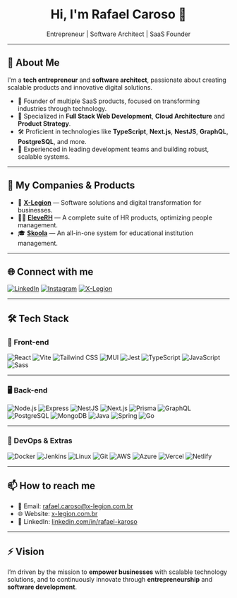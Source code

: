 <h1 align="center">Hi, I'm Rafael Caroso 👋</h1>
<p align="center">
  Entrepreneur | Software Architect | SaaS Founder
</p>

---

## 🚀 About Me

I'm a **tech entrepreneur** and **software architect**, passionate about creating scalable products and innovative digital solutions.

- 🚀 Founder of multiple SaaS products, focused on transforming industries through technology.
- 💼 Specialized in **Full Stack Web Development**, **Cloud Architecture** and **Product Strategy**.
- 🛠️ Proficient in technologies like **TypeScript**, **Next.js**, **NestJS**, **GraphQL**, **PostgreSQL**, and more.
- 🤝 Experienced in leading development teams and building robust, scalable systems.

---

## 🏢 My Companies & Products

- 💼 [**X-Legion**](https://www.x-legion.com.br) — Software solutions and digital transformation for businesses.
- 🧑‍💼 [**EleveRH**](https://www.eleverh.com) — A complete suite of HR products, optimizing people management.
- 🎓 [**Skoola**](https://www.skoola.com.br) — An all-in-one system for educational institution management.

---

## 🌐 Connect with me

[![LinkedIn](https://img.shields.io/badge/-LinkedIn-0A66C2?style=flat&logo=linkedin&logoColor=white)](https://linkedin.com/in/rafael-karoso)
[![Instagram](https://img.shields.io/badge/-Instagram-E4405F?style=flat&logo=instagram&logoColor=white)](https://instagram.com/rafaelcaroso)
[![X-Legion](https://img.shields.io/badge/-X--Legion-000?style=flat&logo=vercel&logoColor=white)](https://www.x-legion.com.br)

---

## 🛠️ Tech Stack

### 🚧 Front-end
![React](https://img.shields.io/badge/-React-61DAFB?style=flat&logo=react&logoColor=black)
![Vite](https://img.shields.io/badge/-Vite-646CFF?style=flat&logo=vite&logoColor=white)
![Tailwind CSS](https://img.shields.io/badge/-Tailwind-06B6D4?style=flat&logo=tailwindcss&logoColor=white)
![MUI](https://img.shields.io/badge/-MUI-007FFF?style=flat&logo=mui&logoColor=white)
![Jest](https://img.shields.io/badge/-Jest-C21325?style=flat&logo=jest&logoColor=white)
![TypeScript](https://img.shields.io/badge/-TypeScript-3178C6?style=flat&logo=typescript&logoColor=white)
![JavaScript](https://img.shields.io/badge/-JavaScript-F7DF1E?style=flat&logo=javascript&logoColor=black)
![Sass](https://img.shields.io/badge/-Sass-CC6699?style=flat&logo=sass&logoColor=white)

---

### 🖥️ Back-end
![Node.js](https://img.shields.io/badge/-Node.js-339933?style=flat&logo=nodedotjs&logoColor=white)
![Express](https://img.shields.io/badge/-Express-000?style=flat&logo=express&logoColor=white)
![NestJS](https://img.shields.io/badge/-NestJS-E0234E?style=flat&logo=nestjs&logoColor=white)
![Next.js](https://img.shields.io/badge/-Next.js-000?style=flat&logo=nextdotjs&logoColor=white)
![Prisma](https://img.shields.io/badge/-Prisma-2D3748?style=flat&logo=prisma&logoColor=white)
![GraphQL](https://img.shields.io/badge/-GraphQL-E10098?style=flat&logo=graphql&logoColor=white)
![PostgreSQL](https://img.shields.io/badge/-PostgreSQL-4169E1?style=flat&logo=postgresql&logoColor=white)
![MongoDB](https://img.shields.io/badge/-MongoDB-47A248?style=flat&logo=mongodb&logoColor=white)
![Java](https://img.shields.io/badge/-Java-007396?style=flat&logo=java&logoColor=white)
![Spring](https://img.shields.io/badge/-Spring-6DB33F?style=flat&logo=spring&logoColor=white)
![Go](https://img.shields.io/badge/-Go-00ADD8?style=flat&logo=go&logoColor=white)

---

### 🔧 DevOps & Extras
![Docker](https://img.shields.io/badge/-Docker-2496ED?style=flat&logo=docker&logoColor=white)
![Jenkins](https://img.shields.io/badge/-Jenkins-D24939?style=flat&logo=jenkins&logoColor=white)
![Linux](https://img.shields.io/badge/-Linux-FCC624?style=flat&logo=linux&logoColor=black)
![Git](https://img.shields.io/badge/-Git-F05032?style=flat&logo=git&logoColor=white)
![AWS](https://img.shields.io/badge/-AWS-232F3E?style=flat&logo=amazonaws&logoColor=white)
![Azure](https://img.shields.io/badge/-Azure-0078D4?style=flat&logo=microsoftazure&logoColor=white)
![Vercel](https://img.shields.io/badge/-Vercel-000?style=flat&logo=vercel&logoColor=white)
![Netlify](https://img.shields.io/badge/-Netlify-00C7B7?style=flat&logo=netlify&logoColor=white)

---

## 📫 How to reach me

- 📧 Email: [rafael.caroso@x-legion.com.br](mailto:rafael.caroso@x-legion.com.br)
- 🌐 Website: [x-legion.com.br](https://www.x-legion.com.br)
- 💼 LinkedIn: [linkedin.com/in/rafael-karoso](https://linkedin.com/in/rafael-karoso)

---

## ⚡ Vision

I’m driven by the mission to **empower businesses** with scalable technology solutions, and to continuously innovate through **entrepreneurship** and **software development**.

